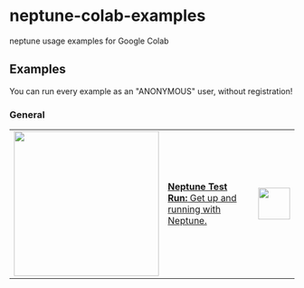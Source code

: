 # neptune-colab-examples
neptune usage examples for Google Colab


## Examples

You can run every example as an "ANONYMOUS" user, without registration!

<a id="general"></a>

### General

<table>
   <tr>   
        <td rowspan="3" width="160">
                       <a href="https://colab.research.google.com/github/neptune-ai/neptune-colab-examples/blob/master/neptune_test_run.ipynb">
            <img src="https://neptune.ai/wp-content/uploads/monitor_training.png" width="256">
           </a>
        </td>   
        <td rowspan="3">
                       <a href="https://colab.research.google.com/github/neptune-ai/neptune-colab-examples/blob/master/neptune_test_run.ipynb">
            <b>Neptune Test Run:</b> Get up and running with Neptune.
           </a>
        </td>
        <td rowspan="3">
            <a href="https://colab.research.google.com/github/neptune-ai/neptune-colab-examples/blob/master/neptune_test_run.ipynb">
                <img src="https://colab.research.google.com/img/colab_favicon_256px.png" height="56">
            </a>
        </td>
    </tr>
</table>
